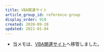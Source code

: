 ```yaml
---
title: VBA関連サイト
article_group_id: reference-group
display_order: 910
created: 2020-09-28
updated: 2021-01-04
---
```

- 当メモは、[VBA関連サイト](https://thinktwice.tech/it/vba/vba_related_sites/)へ移管しました。

